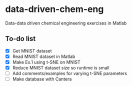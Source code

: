 # data-driven-chem-eng
Data-data driven chemical engineering exercises in Matlab

## To-do list

- [x] Get MNIST dataset
- [x] Read MNIST dataset in Matlab
- [x] Make Ex.1 using t-SNE on MNIST
- [X] Reduce MNIST dataset size so runtime is small
- [ ] Add comments/examples for varying t-SNE parameters
- [ ] Make database with Cantera